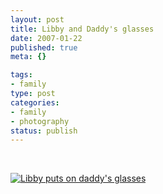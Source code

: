 ```yaml
--- 
layout: post
title: Libby and Daddy's glasses
date: 2007-01-22
published: true
meta: {}

tags: 
- family
type: post
categories: 
- family
- photography
status: publish
---
```



 

 

[![Libby puts on daddy's glasses](http://media.eick.us/2011/05/364019350_e44941615a.jpg)](http://www.flickr.com/photos/19429588@N00/364019350/ "Libby puts on daddy's glasses")

